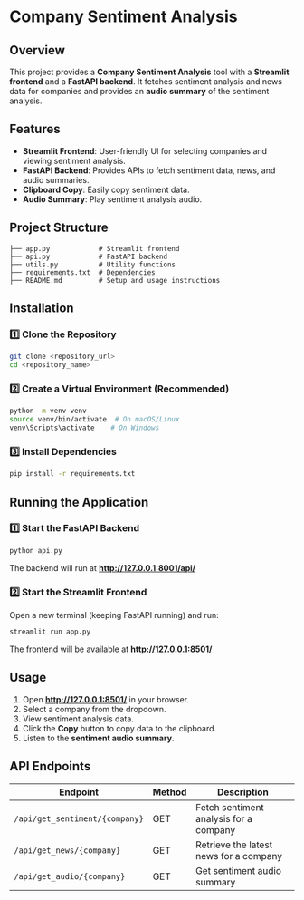 # Company Sentiment Analysis

## Overview

This project provides a **Company Sentiment Analysis** tool with a **Streamlit frontend** and a **FastAPI backend**. It fetches sentiment analysis and news data for companies and provides an **audio summary** of the sentiment analysis.

## Features

- **Streamlit Frontend**: User-friendly UI for selecting companies and viewing sentiment analysis.
- **FastAPI Backend**: Provides APIs to fetch sentiment data, news, and audio summaries.
- **Clipboard Copy**: Easily copy sentiment data.
- **Audio Summary**: Play sentiment analysis audio.

## Project Structure

```
├── app.py            # Streamlit frontend
├── api.py            # FastAPI backend
├── utils.py          # Utility functions
├── requirements.txt  # Dependencies
├── README.md         # Setup and usage instructions
```

## Installation

### 1️⃣ Clone the Repository
```sh
git clone <repository_url>
cd <repository_name>
```

### 2️⃣ Create a Virtual Environment (Recommended)
```sh
python -m venv venv
source venv/bin/activate  # On macOS/Linux
venv\Scripts\activate    # On Windows
```

### 3️⃣ Install Dependencies
```sh
pip install -r requirements.txt
```

## Running the Application

### 1️⃣ Start the FastAPI Backend
```sh
python api.py
```
The backend will run at **http://127.0.0.1:8001/api/**

### 2️⃣ Start the Streamlit Frontend
Open a new terminal (keeping FastAPI running) and run:
```sh
streamlit run app.py
```
The frontend will be available at **http://127.0.0.1:8501/**

## Usage

1. Open **http://127.0.0.1:8501/** in your browser.
2. Select a company from the dropdown.
3. View sentiment analysis data.
4. Click the **Copy** button to copy data to the clipboard.
5. Listen to the **sentiment audio summary**.

## API Endpoints

| Endpoint | Method | Description |
|----------|--------|-------------|
| `/api/get_sentiment/{company}` | GET | Fetch sentiment analysis for a company |
| `/api/get_news/{company}` | GET | Retrieve the latest news for a company |
| `/api/get_audio/{company}` | GET | Get sentiment audio summary |
